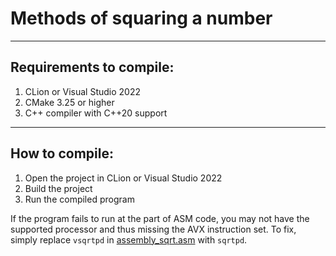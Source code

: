 # Methods of squaring a number

---
## Requirements to compile:
1. CLion or Visual Studio 2022
2. CMake 3.25 or higher
3. C++ compiler with C++20 support

---
## How to compile:
1. Open the project in CLion or Visual Studio 2022
2. Build the project
3. Run the compiled program

If the program fails to run at the part of ASM code, you may not have the supported processor and thus missing the AVX instruction set. To fix, simply replace `vsqrtpd` in [assembly_sqrt.asm](https://github.com/ammarasyad/sqrtMethods/blob/master/assembly_sqrt.asm) with `sqrtpd`.